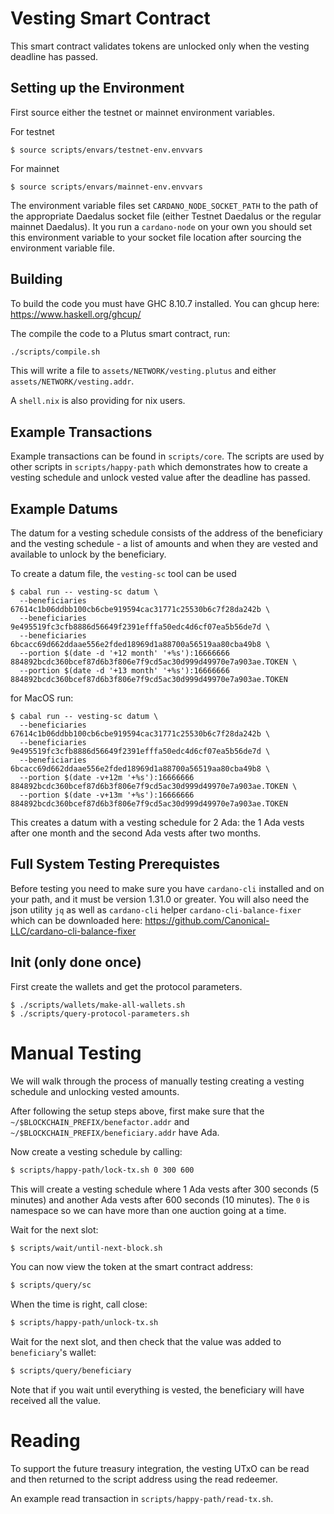 # Vesting Smart Contract

This smart contract validates tokens are unlocked only when the vesting deadline has passed.

## Setting up the Environment

First source either the testnet or mainnet environment variables.

For testnet

```
$ source scripts/envars/testnet-env.envvars
```

For mainnet

```
$ source scripts/envars/mainnet-env.envvars
```

The environment variable files set `CARDANO_NODE_SOCKET_PATH` to the path of the appropriate Daedalus socket file (either Testnet Daedalus or the regular mainnet Daedalus). It you run a `cardano-node` on your own you should set this environment variable to your socket file location after sourcing the environment variable file.

## Building

To build the code you must have GHC 8.10.7 installed. You can ghcup here: https://www.haskell.org/ghcup/

The compile the code to a Plutus smart contract, run:

```bash
./scripts/compile.sh
```

This will write a file to `assets/NETWORK/vesting.plutus` and either `assets/NETWORK/vesting.addr`.

A `shell.nix` is also providing for nix users.

## Example Transactions

Example transactions can be found in `scripts/core`. The scripts are used by other scripts in `scripts/happy-path` which demonstrates how to create a vesting schedule and unlock vested value after the deadline has passed.

## Example Datums

The datum for a vesting schedule consists of the address of the beneficiary and the vesting schedule - a list of amounts and when they are vested and available to unlock by the beneficiary.

To create a datum file, the `vesting-sc` tool can be used

```
$ cabal run -- vesting-sc datum \
  --beneficiaries 67614c1b06ddbb100cb6cbe919594cac31771c25530b6c7f28da242b \
  --beneficiaries 9e495519fc3cfb8886d56649f2391efffa50edc4d6cf07ea5b56de7d \
  --beneficiaries 6bcacc69d662ddaae556e2fded18969d1a88700a56519aa80cba49b8 \
  --portion $(date -d '+12 month' '+%s'):16666666 884892bcdc360bcef87d6b3f806e7f9cd5ac30d999d49970e7a903ae.TOKEN \
  --portion $(date -d '+13 month' '+%s'):16666666 884892bcdc360bcef87d6b3f806e7f9cd5ac30d999d49970e7a903ae.TOKEN

```

for MacOS run:

```
$ cabal run -- vesting-sc datum \
  --beneficiaries 67614c1b06ddbb100cb6cbe919594cac31771c25530b6c7f28da242b \
  --beneficiaries 9e495519fc3cfb8886d56649f2391efffa50edc4d6cf07ea5b56de7d \
  --beneficiaries 6bcacc69d662ddaae556e2fded18969d1a88700a56519aa80cba49b8 \
  --portion $(date -v+12m '+%s'):16666666 884892bcdc360bcef87d6b3f806e7f9cd5ac30d999d49970e7a903ae.TOKEN \
  --portion $(date -v+13m '+%s'):16666666 884892bcdc360bcef87d6b3f806e7f9cd5ac30d999d49970e7a903ae.TOKEN
```

This creates a datum with a vesting schedule for 2 Ada: the 1 Ada vests after one month and the second Ada vests after two months.

## Full System Testing Prerequistes

Before testing you need to make sure you have `cardano-cli` installed and on your path, and it must be version 1.31.0 or greater. You will also need the json utility `jq` as well as `cardano-cli` helper `cardano-cli-balance-fixer` which can be downloaded here: https://github.com/Canonical-LLC/cardano-cli-balance-fixer

## Init (only done once)

First create the wallets and get the protocol parameters.

```
$ ./scripts/wallets/make-all-wallets.sh
$ ./scripts/query-protocol-parameters.sh
```

# Manual Testing

We will walk through the process of manually testing creating a vesting schedule and unlocking vested amounts.

After following the setup steps above, first make sure that the `~/$BLOCKCHAIN_PREFIX/benefactor.addr` and `~/$BLOCKCHAIN_PREFIX/beneficiary.addr` have Ada.

Now create a vesting schedule by calling:

```bash
$ scripts/happy-path/lock-tx.sh 0 300 600
```

This will create a vesting schedule where 1 Ada vests after 300 seconds (5 minutes) and another Ada vests after 600 seconds (10 minutes). The `0` is namespace so we can have more than one auction going at a time.

Wait for the next slot:

```bash
$ scripts/wait/until-next-block.sh
```

You can now view the token at the smart contract address:

```bash
$ scripts/query/sc
```

When the time is right, call close:

```bash
$ scripts/happy-path/unlock-tx.sh
```

Wait for the next slot, and then check that the value was added to `beneficiary`'s wallet:

```bash
$ scripts/query/beneficiary
```

Note that if you wait until everything is vested, the beneficiary will have received all the value.

# Reading

To support the future treasury integration, the vesting UTxO can be read and then returned to the script address using the read redeemer.

An example read transaction in `scripts/happy-path/read-tx.sh`.
